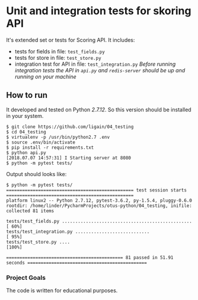 
# Unit and integration tests for skoring API
It's extended set or tests for Scoring API.
It includes:
- tests for fields in file: `test_fields.py`
- tests for store in file: `test_store.py`
- integration test for API in file: `test_integration.py`
*Before running integration tests the API in `api.py` and `redis-server` should be up and running on your machine*

## How to run
It developed and tested on Python *2.7.12*. So this version should be installed in your system.
```
$ git clone https://github.com/ligain/04_testing
$ cd 04_testing
$ virtualenv -p /usr/bin/python2.7 .env
$ source .env/bin/activate
$ pip install -r requirements.txt
$ python api.py
[2018.07.07 14:57:31] I Starting server at 8080
$ python -m pytest tests/
```
Output should looks like:
```
$ python -m pytest tests/
================================================ test session starts ================================================
platform linux2 -- Python 2.7.12, pytest-3.6.2, py-1.5.4, pluggy-0.6.0
rootdir: /home/linder/PycharmProjects/otus-python/04_testing, inifile:
collected 81 items

tests/test_fields.py .................................................                                        [ 60%]
tests/test_integration.py ............................                                                        [ 95%]
tests/test_store.py ....                                                                                      [100%]

============================================ 81 passed in 51.91 seconds =============================================
```
### Project Goals
The code is written for educational purposes.
